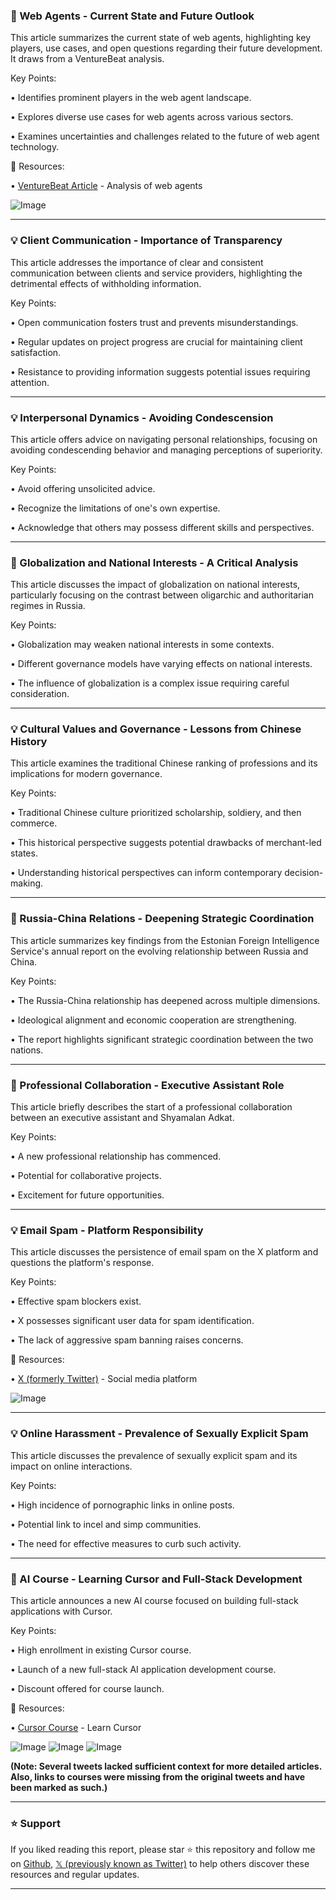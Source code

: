 ### 🤖 Web Agents - Current State and Future Outlook

This article summarizes the current state of web agents, highlighting key players, use cases, and open questions regarding their future development.  It draws from a VentureBeat analysis.

Key Points:

•  Identifies prominent players in the web agent landscape.


•  Explores diverse use cases for web agents across various sectors.


•  Examines uncertainties and challenges related to the future of web agent technology.


🔗 Resources:

• [VentureBeat Article](https://www.venturebeat.com/) -  Analysis of web agents


![Image](https://pbs.twimg.com/media/GkaZcwCXUAMVhLI?format=jpg&name=small)


---

### 💡 Client Communication - Importance of Transparency

This article addresses the importance of clear and consistent communication between clients and service providers, highlighting the detrimental effects of withholding information.

Key Points:

•  Open communication fosters trust and prevents misunderstandings.


•  Regular updates on project progress are crucial for maintaining client satisfaction.


•  Resistance to providing information suggests potential issues requiring attention.



---

### 💡 Interpersonal Dynamics - Avoiding Condescension

This article offers advice on navigating personal relationships, focusing on avoiding condescending behavior and managing perceptions of superiority.

Key Points:

•  Avoid offering unsolicited advice.


•  Recognize the limitations of one's own expertise.


•  Acknowledge that others may possess different skills and perspectives.


---

### 🤖 Globalization and National Interests - A Critical Analysis

This article discusses the impact of globalization on national interests, particularly focusing on the contrast between oligarchic and authoritarian regimes in Russia.

Key Points:

•  Globalization may weaken national interests in some contexts.


•  Different governance models have varying effects on national interests.


•  The influence of globalization is a complex issue requiring careful consideration.


---

### 💡 Cultural Values and Governance - Lessons from Chinese History

This article examines the traditional Chinese ranking of professions and its implications for modern governance.

Key Points:

•  Traditional Chinese culture prioritized scholarship, soldiery, and then commerce.


•  This historical perspective suggests potential drawbacks of merchant-led states.


•  Understanding historical perspectives can inform contemporary decision-making.


---

### 🤖 Russia-China Relations - Deepening Strategic Coordination

This article summarizes key findings from the Estonian Foreign Intelligence Service's annual report on the evolving relationship between Russia and China.

Key Points:

•  The Russia-China relationship has deepened across multiple dimensions.


•  Ideological alignment and economic cooperation are strengthening.


•  The report highlights significant strategic coordination between the two nations.


---

### 🚀 Professional Collaboration - Executive Assistant Role

This article briefly describes the start of a professional collaboration between an executive assistant and Shyamalan Adkat.

Key Points:

•  A new professional relationship has commenced.


•  Potential for collaborative projects.


•  Excitement for future opportunities.


---

### 💡 Email Spam - Platform Responsibility

This article discusses the persistence of email spam on the X platform and questions the platform's response.

Key Points:

•  Effective spam blockers exist.


•  X possesses significant user data for spam identification.


•  The lack of aggressive spam banning raises concerns.



🔗 Resources:

• [X (formerly Twitter)](https://twitter.com) - Social media platform


![Image](https://pbs.twimg.com/media/GkarQ_KWQAAWOXr?format=jpg&name=medium)


---

### 💡 Online Harassment - Prevalence of Sexually Explicit Spam

This article discusses the prevalence of sexually explicit spam and its impact on online interactions.

Key Points:

•  High incidence of pornographic links in online posts.


•  Potential link to incel and simp communities.


•  The need for effective measures to curb such activity.


---

### 🚀 AI Course - Learning Cursor and Full-Stack Development

This article announces a new AI course focused on building full-stack applications with Cursor.

Key Points:

•  High enrollment in existing Cursor course.


•  Launch of a new full-stack AI application development course.


•  Discount offered for course launch.

🔗 Resources:

• [Cursor Course](LINK_TO_COURSE_MISSING) - Learn Cursor


![Image](https://pbs.twimg.com/media/GVw28t8WwAA2O1i?format=jpg&name=large)
![Image](https://pbs.twimg.com/media/GVw28tbboAA_stI?format=jpg&name=360x360)
![Image](https://pbs.twimg.com/media/GVw28uIXwAIjVFl?format=jpg&name=small)

**(Note:  Several tweets lacked sufficient context for more detailed articles.  Also, links to courses were missing from the original tweets and have been marked as such.)**


---

### ⭐️ Support

If you liked reading this report, please star ⭐️ this repository and follow me on [Github](https://github.com/Drix10), [𝕏 (previously known as Twitter)](https://x.com/DRIX_10_) to help others discover these resources and regular updates.

---